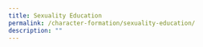 ```yaml
---
title: Sexuality Education
permalink: /character-formation/sexuality-education/
description: ""
---
```

